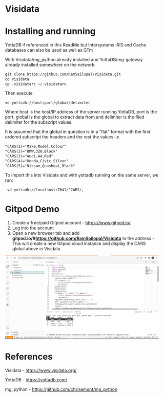 # Visidata

# Installing and running

YottaDB if referenced in this ReadMe but Intersystems IRIS and Cache databases can also be used as well as GTm

With Visidata/mg_python already installed and YottaDB/mg-gateway already installed somewhere on the network:

    git clone https://github.com/RamSailopal/Visidata.git
    cd Visidata
    cp .visidatarc ~/.visidatarc
    
Then execute

    vd yottadb://host:port/global/delimiter
    
Where host is the host/IP address of the server running YottaDB, port is the port, global is the global to extract data from and delimiter is the filed delimiter for the subscript values.

It is assumed that the global in question is in a "flat" format with the first ordered subscript the headers and the rest the values i.e.

    ^CARS(1)="Make,Model,Colour"
    ^CARS(2)="BMW,320,Black"  
    ^CARS(3)="Audi,A4,Red"
    ^CARS(4)="Honda,Civic,Silver"
    ^CARS(5)="Nissan,Quashqai,Black"

To import this into Visidata and with yottadb running on the same server, we run:

     vd yottadb://localhost:7041/^CARS/,
     
 # Gitpod Demo
 
1) Create a free/paid Gitpod account - https://www.gitpod.io/
2) Log into the account
3) Open a new browser tab and add **gitpod.io/#https://github.com/RamSailopal/Visidata** to the address - This will create a new Gitpod cloud instance and display the CARS global above in Visidata.


![Alt text](visidata.JPG?raw=true "Gitpod View")

# References

Visidata - https://www.visidata.org/

YottaDB - https://yottadb.com/

mg_python - https://github.com/chrisemunt/mg_python
